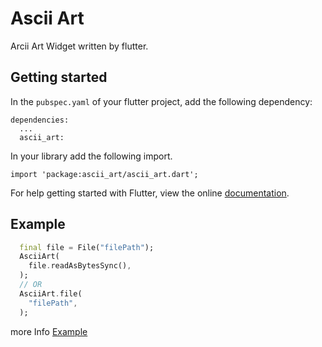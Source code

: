 
# Ascii Art
Arcii Art Widget written by flutter.

## Getting started
In the `pubspec.yaml` of your flutter project, add the following dependency:

```
dependencies:
  ...
  ascii_art:
```
In your library add the following import.
```
import 'package:ascii_art/ascii_art.dart';
```

For help getting started with Flutter, view the online [documentation](https://flutter.io/).

## Example


```dart
  final file = File("filePath");
  AsciiArt(
    file.readAsBytesSync(),
  );
  // OR 
  AsciiArt.file(
    "filePath",
  );
```

more Info [Example](https://github.com/yoehwan/ascii_art/tree/main/example)

